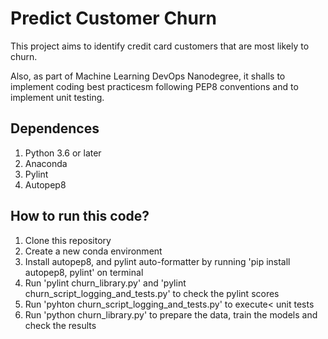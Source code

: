 # Predict Customer Churn

This project aims to identify credit card customers that are most likely to churn.

Also, as part of Machine Learning DevOps Nanodegree, it shalls to implement coding best practicesm following PEP8 conventions and to implement unit testing.

## Dependences 
<ol> 
    <li>Python 3.6 or later</li>
    <li>Anaconda</li>
    <li>Pylint</li>
    <li>Autopep8</li>
</ol>

## How to run this code?
<ol>
  <li>Clone this repository</li>
  <li>Create a new conda environment</li>
  <li>Install autopep8, and pylint auto-formatter by running 'pip install autopep8, pylint' on terminal</li>
  <li>Run 'pylint churn_library.py' and 'pylint churn_script_logging_and_tests.py' to check the pylint scores</li>
  <li>Run 'pyhton churn_script_logging_and_tests.py' to execute< unit tests</li>
  <li>Run 'python churn_library.py' to prepare the data, train the models and check the results
</ol>



